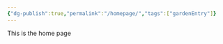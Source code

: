 ```yaml
---
{"dg-publish":true,"permalink":"/homepage/","tags":["gardenEntry"]}
---
```




This is the home page
